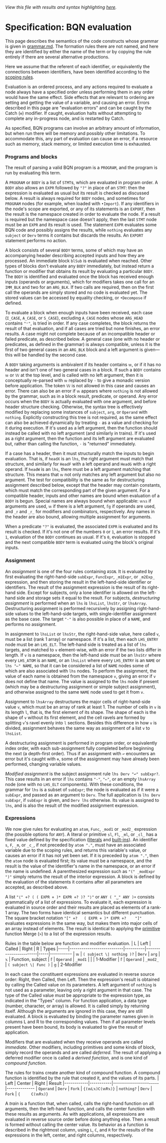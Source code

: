 *View this file with results and syntax highlighting [here](https://saltytine.github.io/BQN/spec/evaluate.html).*

# Specification: BQN evaluation

This page describes the semantics of the code constructs whose grammar is given in [grammar.md](grammar.md). The formation rules there are not named, and here they are identified by either the name of the term or by copying the rule entirely if there are several alternative productions.

Here we assume that the referent of each identifier, or equivalently the connections between identifiers, have been identified according to the [scoping rules](scope.md).

Evaluation is an ordered process, and any actions required to evaluate a node always have a specified order unless performing them in any order would have the same effect. Side effects that are relevant to ordering are setting and getting the value of a variable, and causing an error. Errors described in this page are "evaluation errors" and can be caught by the Catch (`⎊`) modifier. If caught, evaluation halts without attempting to complete any in-progress node, and is restarted by Catch.

As specified, BQN programs can involve an arbitrary amount of information, but when run there will be memory and possibly other limitations. To accommodate this, any part of evaluation can cause an error, if a resource such as memory, stack memory, or limited execution time is exhausted.

### Programs and blocks

The result of parsing a valid BQN program is a `PROGRAM`, and the program is run by evaluating this term.

A `PROGRAM` or `BODY` is a list of `STMT`s, which are evaluated in program order. A `BODY` also allows an `EXPR` followed by `"?"` in place of an `STMT`: then the expression is evaluated as usual but its result is checked as discussed below. A result is always required for `BODY` nodes, and sometimes for `PROGRAM` nodes (for example, when loaded with `•Import`). If any identifiers in the node's scope are exported, or any of its statements is an `EXPORT`, then the result is the namespace created in order to evaluate the node. If a result is required but the namespace case doesn't apply, then the last `STMT` node must be an `EXPR` and its result is used. The statement `EXPR` evaluates some BQN code and possibly assigns the results, while `nothing` evaluates any `subject` or `Derv` terms it contains but discards the results. An `EXPORT` statement performs no action.

A block consists of several `BODY` terms, some of which may have an accompanying header describing accepted inputs and how they are processed. An immediate block `blSub` is evaluated when reached. Other types of blocks don't evaluate any `BODY` immediately, but instead return a function or modifier that obtains its result by evaluating a particular `BODY`. The `BODY` is identified and evaluated once the block has received enough inputs (operands or arguments), which for modifiers takes one call for an `IMM_BLK` and two for an `ARG_BLK`. If two calls are required, then on the first call the operands are simply stored and no code is evaluated yet. The stored values can be accessed by equality checking, or `•Decompose` if defined.

To evaluate a block when enough inputs have been received, each case (`I_CASE`, `A_CASE`, or `S_CASE`), excluding `A_CASE` nodes whose `ARG_HEAD` contains `"⁼"`, is tried in order. If any case completes, the block returns the result of that evaluation, and if all cases are tried but none finishes, an error results. A case might not complete because of an incompatible header or failed predicate, as described below. A general case (one with no header or predicates, as defined in the grammar) is always compatible, unless it is the first of two general cases in an `ARG_BLK` block and a left argument is given—this will be handled by the second case.

A `BODY` taking arguments is ambivalent if its header contains `𝕨`, or if it has no header and isn't one of two general cases in a block. If such a `BODY` contains `𝕨` or `𝕎` at the top level, and is called with no left argument, then it is conceptually re-parsed with `𝕨` replaced by `·` to give a monadic version before application. The token `𝕎` is not allowed in this case and causes an error. There can also be an error if `𝕨` appears where `nothing` is not allowed by the grammar, such as in a block result, predicate, or operand. Any error occurs when the `BODY` is actually evaluated with one argument, and before header structure checking. Otherwise, the syntax tree is effectively modified by replacing some instances of `subject`, `arg`, or `Operand` with `nothing`. Explicitly constructing this tree is not required, as the same effect can also be achieved dynamically by treating `·` as a value and checking for it during execution. If it's used as a left argument, then the function should instead be called with no left argument (and similarly in trains). If it's used as a right argument, then the function and its left argument are evaluated but, rather than calling the function, `·` is "returned" immediately.

If a case has a header, then it must structurally match the inputs to begin evaluation. That is, if `headX` is an `lhs`, the right argument must match that structure, and similarly for `HeadF` with a left operand and `HeadG` with a right operand. If `headW` is an `lhs`, there must be a left argument matching that structure. This means that `𝕨` not only matches any left argument but also no argument. The test for compatibility is the same as for destructuring assignment described below, except that the header may contain constants, which must match the corresponding part of the given argument. For a compatible header, inputs and other names are bound when evaluation of a `BODY` is begun. Special names are always bound when applicable: `𝕨𝕩𝕤` if arguments are used, `𝕨` if there is a left argument, `𝕗𝕘` if operands are used, and `_𝕣` and `_𝕣_` for modifiers and combinators, respectively. Any names in the header are also bound, allowing multiple assignment for arguments.

When a predicate `"?"` is evaluated, the associated `EXPR` is evaluated and its result is checked. If it's not one of the numbers `0` or `1`, an error results. If it's `1`, evaluation of the `BODY` continues as usual. If it's `0`, evaluation is stopped and the next compatible `BODY` term is evaluated using the block's original inputs.

### Assignment

An *assignment* is one of the four rules containing `ASGN`. It is evaluated by first evaluating the right-hand-side `subExpr`, `FuncExpr`, `_m1Expr`, or `_m2Exp_` expression, and then storing the result in the left-hand-side identifier or identifiers. The result of the assignment expression is the result of its right-hand side. Except for subjects, only a lone identifier is allowed on the left-hand side and storage sets it equal to the result. For subjects, *destructuring assignment* is performed when an `lhs` is `lhsList`, `lhsStr`, or `lhsArray`. Destructuring assignment is performed recursively by assigning right-hand-side values to the left-hand-side targets, with single-identifier assignment as the base case. The target `"·"` is also possible in place of a `NAME`, and performs no assignment.

In assignment to `lhsList` or `lhsStr`, the right-hand-side value, here called `v`, must be a list (rank 1 array) or namespace. If it's a list, then each `LHS_ENTRY` node must be an `LHS_ELT`. The left-hand side is treated as a list of `lhs` targets, and matched to `v` element-wise, with an error if the two lists differ in length. If `v` is a namespace, then the left-hand side must be an `lhsStr` where every `LHS_ATOM` is an `NAME`, or an `lhsList` where every `LHS_ENTRY` is an `NAME` or `lhs "⇐" NAME`, so that it can be considered a list of `NAME` nodes some of which are also associated with `lhs` nodes. To perform the assignment, the value of each name is obtained from the namespace `v`, giving an error if `v` does not define that name. The value is assigned to the `lhs` node if present (which may be a destructuring assignment or simple subject assignment), and otherwise assigned to the same `NAME` node used to get it from `v`.

Assignment to `lhsArray` destructures the major cells of right-hand-side value `v`, which must be an array of rank at least 1. The number of cells in `v` is its length `l`, that is, the first element of its shape. The shape of each is the shape of `v` without its first element, and the cell ravels are formed by splitting `v`'s ravel evenly into `l` sections. Besides this difference in how `v` is divided, assignment behaves the same way as assignment of a list `v` to `lhsList`.

A destructuring assignment is performed in program order, or equivalently index order, with each sub-assignment fully completed before beginning the next (a depth-first order). Thus if an assignment with `↩` encounters an error but it's caught with `⎊`, some of the assignment may have already been performed, changing variable values.

*Modified assignment* is the subject assignment rule `lhs Derv "↩" subExpr?`. This case results in an error if `lhs` contains `"·"`, `"⇐"`, or an empty `lhsArray` node (one with no `LHS_ELT` components). With these conditions, the grammar for `lhs` is a subset of `subExpr`; the node is evaluated as if it were a `subExpr`, and passed as an argument to `Derv`. The full application is `lhs Derv subExpr`, if `subExpr` is given, and `Derv lhs` otherwise. Its value is assigned to `lhs`, and is also the result of the modified assignment expression.

### Expressions

We now give rules for evaluating an `atom`, `Func`, `_mod1` or `_mod2_` expression (the possible options for `ANY`). A literal or primitive `sl`, `Fl`, `_ml`, or `_cl_` has a fixed value defined by the specification ([literals](literal.md) and [built-ins](primitive.md)). An identifier `s`, `F`, `_m`, or `_c_`, if not preceded by `atom "."`, must have an associated variable due to the scoping rules, and returns this variable's value, or causes an error if it has not yet been set. If it is preceded by `atom "."`, then the `atom` node is evaluated first; its value must be a namespace, and the result is the value of the identifier's name in the namespace, or an error if the name is undefined. A parenthesized expression such as `"(" _modExpr ")"` simply returns the result of the interior expression. A block is defined by the evaluation of the statements it contains after all parameters are accepted, as described above.

A list `"⟨" ⋄? ( ( EXPR ⋄ )* EXPR ⋄? )? "⟩"` or `ANY ( "‿" ANY )+` consists grammatically of a list of expressions. To evaluate it, each expression is evaluated in source order and their results are placed as elements of a rank-1 array. The two forms have identical semantics but different punctuation. The square bracket notation `"[" ⋄?   ( EXPR ⋄ )* EXPR ⋄?    "]"` evaluates expressions in the same way, but makes them into major cells of an array instead of elements. The result is identical to applying the [primitive](primitive.md) function Merge (`>`) to a list of the expression results.

Rules in the table below are function and modifier evaluation.
|  L  | Left                      | Called   | Right                 |  R  | Types
|-----|---------------------------|----------|-----------------------|-----|-----------
| `𝕨` | `( subject \| nothing )?` | `Derv`   | `arg`                 | `𝕩` | Function, subject
| `𝕗` | `Operand`                 | `_mod1`  |                       |     | 1-Modifier
| `𝕗` | `Operand`                 | `_mod2_` | `( subject \| Func )` | `𝕘` | 2-Modifier

In each case the constituent expressions are evaluated in reverse source order: Right, then Called, then Left. Then the expression's result is obtained by calling the Called value on its parameters. A left argument of `nothing` is not used as a parameter, leaving only a right argument in that case. The type of the Called value must be appropriate to the expression type, as indicated in the "Types" column. For function application, a data type (number, character, or array) is allowed. It is called simply by returning itself. Although the arguments are ignored in this case, they are still evaluated. A block is evaluated by binding the parameter names given in columns L and R to the corresponding values. Then if all parameter levels present have been bound, its body is evaluated to give the result of application.

Modifiers that are evaluated when they receive operands are called *immediate*. Other modifiers, including primitives and some kinds of block, simply record the operands and are called *deferred*. The result of applying a deferred modifier once is called a *derived function*, and is one kind of *compound function*.

The rules for trains create another kind of compound function. A compound function is identified by the rule that created it, and the values of its parts.
| Left       | Center    | Right                 | Result
|------------|-----------|-----------------------|--------------
| `Operand`  |  `Derv`   | `Fork`                | `{(𝕨L𝕩)C(𝕨R𝕩)}`
| `nothing?` |  `Derv`   | `Fork`                | `{     C(𝕨R𝕩)}`

A *train* is a function that, when called, calls the right-hand function on all arguments, then the left-hand function, and calls the center function with these results as arguments. As with applications, all expressions are evaluated in reverse source order before doing anything else. Then a result is formed without calling the center value. Its behavior as a function is described in the rightmost column, using `L`, `C`, and `R` for the results of the expressions in the left, center, and right columns, respectively.
